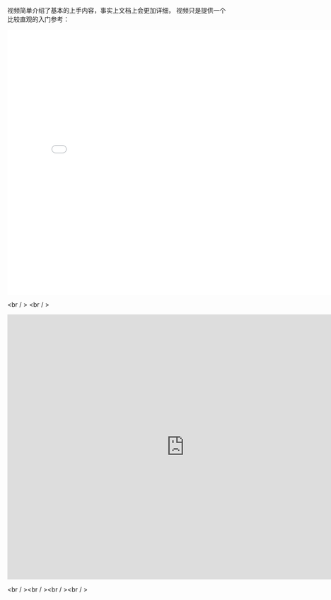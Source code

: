

视频简单介绍了基本的上手内容，事实上文档上会更加详细， 视频只是提供一个比较直观的入门参考：

<iframe width="800" height="600" src="//player.bilibili.com/player.html?aid=52613549&cid=92076022&page=1" scrolling="no" border="0" frameborder="no" framespacing="0" allowfullscreen="true"> </iframe>

<br / >
<br / >


<iframe width="800" height=600" src="https://www.youtube.com/embed/K46kFRur-Hw" frameborder="0" allow="accelerometer; autoplay; encrypted-media; gyroscope; picture-in-picture" allowfullscreen></iframe>


<br / ><br / ><br / ><br / >